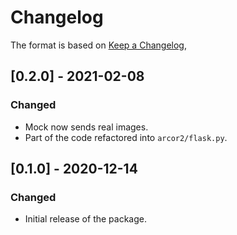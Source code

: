 # Changelog

The format is based on [Keep a Changelog](https://keepachangelog.com/en/1.0.0/),

## [0.2.0] - 2021-02-08

### Changed
- Mock now sends real images.
- Part of the code refactored into `arcor2/flask.py`.

## [0.1.0] - 2020-12-14

### Changed
- Initial release of the package.